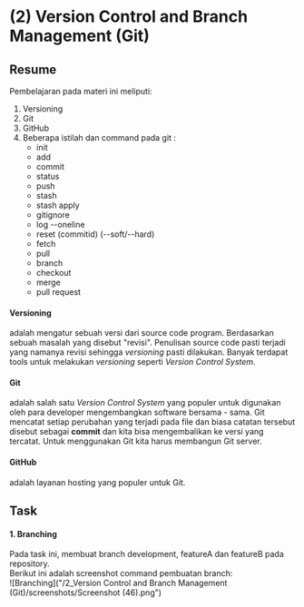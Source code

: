 # (2) Version Control and Branch Management (Git)
## Resume
Pembelajaran pada materi ini meliputi:
1. Versioning
2. Git
3. GitHub
4. Beberapa istilah dan command pada git :
    - init
    - add
    - commit
    - status
    - push
    - stash
    - stash apply
    - gitignore
    - log --oneline
    - reset (commitid) (--soft/--hard)
    - fetch
    - pull
    - branch
    - checkout
    - merge
    - pull request
  
#### Versioning
adalah mengatur sebuah versi dari source code program. Berdasarkan sebuah masalah yang disebut "revisi". Penulisan source code pasti terjadi yang namanya revisi sehingga *versioning* pasti dilakukan. Banyak terdapat tools untuk melakukan *versioning* seperti *Version Control System*.
  
#### Git
adalah salah satu *Version Control System* yang populer untuk digunakan oleh para developer mengembangkan software bersama - sama. Git mencatat setiap perubahan yang terjadi pada file dan biasa catatan tersebut disebut sebagai **commit** dan kita bisa mengembalikan ke versi yang tercatat. Untuk menggunakan Git kita harus membangun Git server.

#### GitHub
adalah layanan hosting yang populer untuk Git.
  
## Task
#### 1. Branching
Pada task ini, membuat branch development, featureA dan featureB pada repository.  
Berikut ini adalah screenshot command pembuatan branch:  
![Branching]("/2_Version Control and Branch Management (Git)/screenshots/Screenshot (46).png") 
